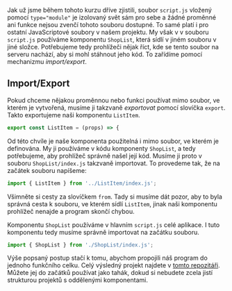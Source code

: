 Jak už jsme během tohoto kurzu dříve zjistili, soubor `script.js` vložený pomocí `type="module"` je izolovaný svět sám pro sebe a žádné proměnné ani funkce nejsou zvenčí tohoto souboru dostupné. To samé platí i pro ostatní JavaScriptové soubory v našem projektu. My však v v souboru `script.js` používáme komponentu `ShopList`, která sídlí v jiném souboru v jiné složce. Potřebujeme tedy prohlížeči nějak říct, kde se tento soubor na serveru nachází, aby si mohl stáhnout jeho kód. To zařídíme pomocí mechanizmu _import/export_.

## Import/Export

Pokud chceme nějakou proměnnou nebo funkci používat mimo soubor, ve kterém je vytvořená, musíme ji takzvaně _exportovat_ pomocí slovíčka `export`. Takto exportujeme naši komponentu `ListItem`.

```js
export const ListItem = (props) => {
```

Od této chvíle je naše komponenta použitelná i mimo soubor, ve kterém je definována. My ji používáme v kódu komponenty `ShopList`, a tedy potřebujeme, aby prohlížeč správně našel její kód. Musíme ji proto v souboru `ShopList/index.js` takzvaně importovat. To provedeme tak, že na začátek souboru napíšeme:

```js
import { ListItem } from '../ListItem/index.js';
```

Všimněte si cesty za slovíčkem `from`. Tady si musíme dát pozor, aby to byla správná cesta k souboru, ve kterém sídlí `ListItem`, jinak naši komponentu prohlížeč nenajde a program skončí chybou.

Komponentu `ShopList` používáme v hlavním `script.js` celé aplikace. I tuto komponentu tedy musíme správně importovat na začátku souboru.

```js
import { ShopList } from './ShopList/index.js';
```

Výše popsaný postup stačí k tomu, abychom propojili náš program do jednoho funkčního celku. Celý výsledný projekt najdete v [tomto repozitáři](TBD). Můžete jej do začátků používat jako tahák, dokud si nebudete zcela jistí strukturou projektů s oddělenými komponentami.
